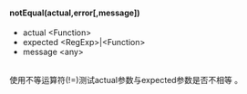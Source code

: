 #### notEqual(actual,error[,message])
* actual \<Function>
* expected \<RegExp>|\<Function>
* message \<any>
<br/>
使用不等运算符(!=)测试actual参数与expected参数是否不相等
。